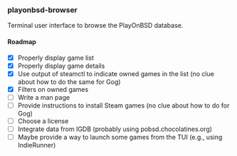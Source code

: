 ### playonbsd-browser

Terminal user interface to browse the PlayOnBSD database.


#### Roadmap

- [x] Properly display game list
- [x] Properly display game details
- [x] Use output of steamctl to indicate owned games in the list (no clue about how to do the same for Gog)
- [x] Filters on owned games
- [ ] Write a man page
- [ ] Provide instructions to install Steam games (no clue about how to do for Gog)
- [ ] Choose a license
- [ ] Integrate data from IGDB (probably using pobsd.chocolatines.org)
- [ ] Maybe provide a way to launch some games from the TUI (e.g., using IndieRunner)
